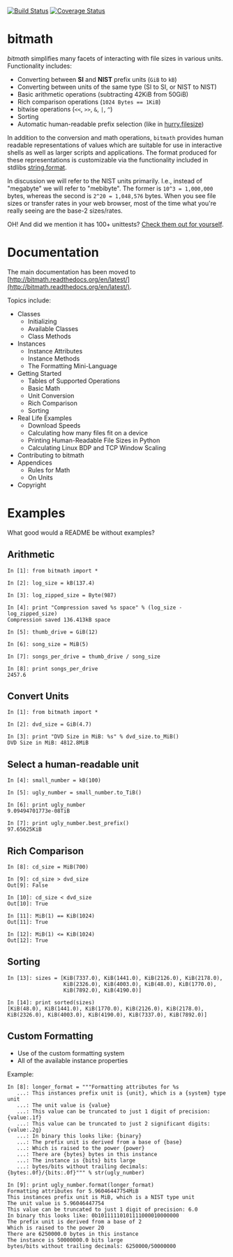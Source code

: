 
[![Build Status](https://api.travis-ci.org/tbielawa/bitmath.png)](https://travis-ci.org/tbielawa/bitmath/)
[![Coverage Status](https://img.shields.io/coveralls/tbielawa/bitmath.svg)](https://coveralls.io/r/tbielawa/bitmath?branch=master)

bitmath
=======
*bitmath* simplifies many facets of interacting with file sizes in
various units. Functionality includes:

* Converting between **SI** and **NIST** prefix units (``GiB`` to ``kB``)
* Converting between units of the same type (SI to SI, or NIST to NIST)
* Basic arithmetic operations (subtracting 42KiB from 50GiB)
* Rich comparison operations (``1024 Bytes == 1KiB``)
* bitwise operations (``<<``, ``>>``, ``&``, ``|``, ``^``)
* Sorting
* Automatic human-readable prefix selection (like in [hurry.filesize](https://pypi.python.org/pypi/hurry.filesize))

In addition to the conversion and math operations, `bitmath` provides
human readable representations of values which are suitable for use in
interactive shells as well as larger scripts and applications. The
format produced for these representations is customizable via the
functionality included in stdlibs
[string.format](https://docs.python.org/2/library/string.html).

In discussion we will refer to the NIST units primarily. I.e., instead
of "megabyte" we will refer to "mebibyte". The former is ``10^3 =
1,000,000`` bytes, whereas the second is ``2^20 = 1,048,576``
bytes. When you see file sizes or transfer rates in your web browser,
most of the time what you're really seeing are the base-2 sizes/rates.

OH! And did we mention it has 100+ unittests? [Check them out for
yourself](https://github.com/tbielawa/bitmath/tree/master/tests]).


Documentation
=============

The main documentation has been moved to
[http://bitmath.readthedocs.org/en/latest/](http://bitmath.readthedocs.org/en/latest/).

Topics include:

* Classes
  * Initializing
  * Available Classes
  * Class Methods
* Instances
  * Instance Attributes
  * Instance Methods
  * The Formatting Mini-Language
* Getting Started
  * Tables of Supported Operations
  * Basic Math
  * Unit Conversion
  * Rich Comparison
  * Sorting
* Real Life Examples
  * Download Speeds
  * Calculating how many files fit on a device
  * Printing Human-Readable File Sizes in Python
  * Calculating Linux BDP and TCP Window Scaling
* Contributing to bitmath
* Appendices
  * Rules for Math
  * On Units
* Copyright


Examples
========

What good would a README be without examples?

## Arithmetic

    In [1]: from bitmath import *

    In [2]: log_size = kB(137.4)

    In [3]: log_zipped_size = Byte(987)

    In [4]: print "Compression saved %s space" % (log_size - log_zipped_size)
    Compression saved 136.413kB space

    In [5]: thumb_drive = GiB(12)

    In [6]: song_size = MiB(5)

    In [7]: songs_per_drive = thumb_drive / song_size

    In [8]: print songs_per_drive
    2457.6

## Convert Units

    In [1]: from bitmath import *

    In [2]: dvd_size = GiB(4.7)

    In [3]: print "DVD Size in MiB: %s" % dvd_size.to_MiB()
    DVD Size in MiB: 4812.8MiB

## Select a human-readable unit

    In [4]: small_number = kB(100)

    In [5]: ugly_number = small_number.to_TiB()

    In [6]: print ugly_number
    9.09494701773e-08TiB

    In [7]: print ugly_number.best_prefix()
    97.65625KiB


## Rich Comparison

    In [8]: cd_size = MiB(700)

    In [9]: cd_size > dvd_size
    Out[9]: False

    In [10]: cd_size < dvd_size
    Out[10]: True

    In [11]: MiB(1) == KiB(1024)
    Out[11]: True

    In [12]: MiB(1) <= KiB(1024)
    Out[12]: True

## Sorting

    In [13]: sizes = [KiB(7337.0), KiB(1441.0), KiB(2126.0), KiB(2178.0),
                      KiB(2326.0), KiB(4003.0), KiB(48.0), KiB(1770.0),
                      KiB(7892.0), KiB(4190.0)]

    In [14]: print sorted(sizes)
    [KiB(48.0), KiB(1441.0), KiB(1770.0), KiB(2126.0), KiB(2178.0),
    KiB(2326.0), KiB(4003.0), KiB(4190.0), KiB(7337.0), KiB(7892.0)]

## Custom Formatting

* Use of the custom formatting system
* All of the available instance properties

Example:

    In [8]: longer_format = """Formatting attributes for %s
       ...: This instances prefix unit is {unit}, which is a {system} type unit
       ...: The unit value is {value}
       ...: This value can be truncated to just 1 digit of precision: {value:.1f}
       ...: This value can be truncated to just 2 significant digits: {value:.2g}
       ...: In binary this looks like: {binary}
       ...: The prefix unit is derived from a base of {base}
       ...: Which is raised to the power {power}
       ...: There are {bytes} bytes in this instance
       ...: The instance is {bits} bits large
       ...: bytes/bits without trailing decimals: {bytes:.0f}/{bits:.0f}""" % str(ugly_number)

    In [9]: print ugly_number.format(longer_format)
    Formatting attributes for 5.96046447754MiB
    This instances prefix unit is MiB, which is a NIST type unit
    The unit value is 5.96046447754
    This value can be truncated to just 1 digit of precision: 6.0
    In binary this looks like: 0b10111110101111000010000000
    The prefix unit is derived from a base of 2
    Which is raised to the power 20
    There are 6250000.0 bytes in this instance
    The instance is 50000000.0 bits large
    bytes/bits without trailing decimals: 6250000/50000000
